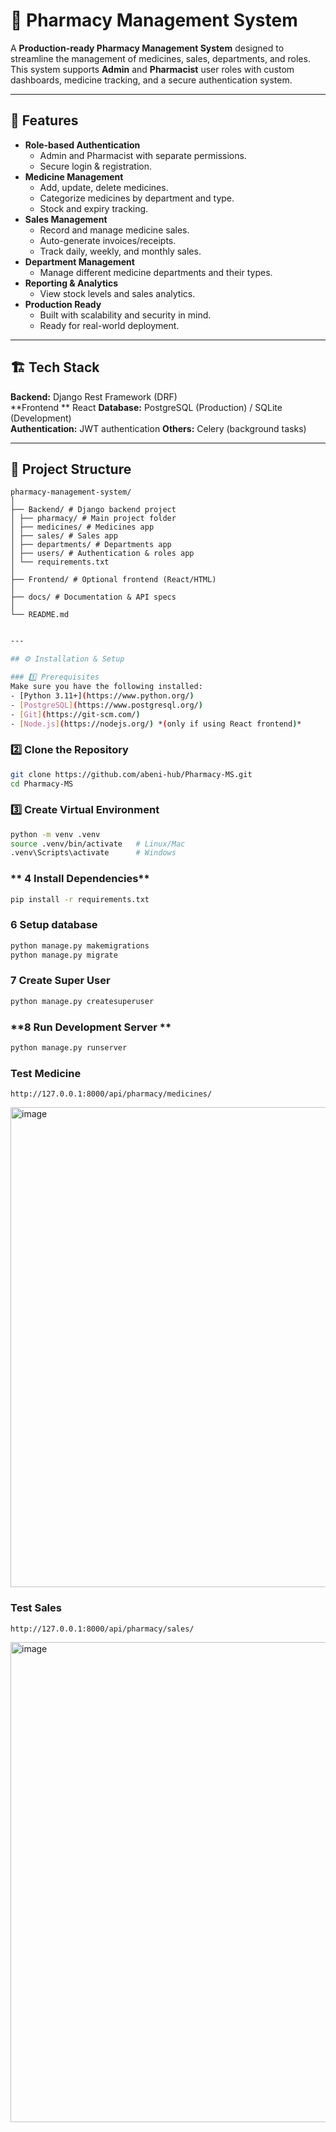 # 💊 Pharmacy Management System

A **Production-ready Pharmacy Management System** designed to streamline the management of medicines, sales, departments, and roles.  
This system supports **Admin** and **Pharmacist** user roles with custom dashboards, medicine tracking, and a secure authentication system.

---

## 🚀 Features

- **Role-based Authentication**
  - Admin and Pharmacist with separate permissions.
  - Secure login & registration.
- **Medicine Management**
  - Add, update, delete medicines.
  - Categorize medicines by department and type.
  - Stock and expiry tracking.
- **Sales Management**
  - Record and manage medicine sales.
  - Auto-generate invoices/receipts.
  - Track daily, weekly, and monthly sales.
- **Department Management**
  - Manage different medicine departments and their types.
- **Reporting & Analytics**
  - View stock levels and sales analytics.
- **Production Ready**
  - Built with scalability and security in mind.
  - Ready for real-world deployment.

---

## 🏗 Tech Stack

**Backend:** Django Rest Framework (DRF)  
**Frontend ** React
**Database:** PostgreSQL (Production) / SQLite (Development)  
**Authentication:** JWT authentication
**Others:** Celery (background tasks)

---

## 📂 Project Structure
```
pharmacy-management-system/
│
├── Backend/ # Django backend project
│ ├── pharmacy/ # Main project folder
│ ├── medicines/ # Medicines app
│ ├── sales/ # Sales app
│ ├── departments/ # Departments app
│ ├── users/ # Authentication & roles app
│ └── requirements.txt
│
├── Frontend/ # Optional frontend (React/HTML)
│
├── docs/ # Documentation & API specs
│
└── README.md
```
```bash

---

## ⚙️ Installation & Setup

### 1️⃣ Prerequisites
Make sure you have the following installed:
- [Python 3.11+](https://www.python.org/)
- [PostgreSQL](https://www.postgresql.org/)
- [Git](https://git-scm.com/)
- [Node.js](https://nodejs.org/) *(only if using React frontend)*
```
### 2️⃣ Clone the Repository
```bash
git clone https://github.com/abeni-hub/Pharmacy-MS.git
cd Pharmacy-MS
```

### **3️⃣ Create Virtual Environment**

```bash
python -m venv .venv
source .venv/bin/activate   # Linux/Mac
.venv\Scripts\activate      # Windows
```
### ** 4 Install Dependencies**
```bash
pip install -r requirements.txt
```
### **6 Setup database**
```bash
python manage.py makemigrations
python manage.py migrate
```
### **7 Create Super User**
```bash
python manage.py createsuperuser
```
### **8 Run Development Server **
```bash
python manage.py runserver
```
### Test Medicine
```
http://127.0.0.1:8000/api/pharmacy/medicines/
```
<img width="1366" height="768" alt="image" src="https://github.com/user-attachments/assets/cf3ac43b-83fd-4b9c-9f6f-b0cfaa8aa3c5" />

### Test Sales
```bash
http://127.0.0.1:8000/api/pharmacy/sales/
```
<img width="1366" height="768" alt="image" src="https://github.com/user-attachments/assets/8c8a92c0-6aa5-41f5-a915-6a417111e670" />
